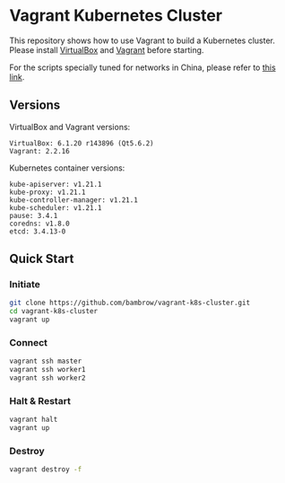 # Vagrant Kubernetes Cluster

This repository shows how to use Vagrant to build a Kubernetes cluster. Please install [VirtualBox](https://www.virtualbox.org/wiki/Downloads) and [Vagrant](https://www.vagrantup.com/docs/installation) before starting.

For the scripts specially tuned for networks in China, please refer to [this link](https://gitee.com/bambrow/vagrant-k8s-cluster-cn).

## Versions

VirtualBox and Vagrant versions:
```
VirtualBox: 6.1.20 r143896 (Qt5.6.2)
Vagrant: 2.2.16
```

Kubernetes container versions:
```
kube-apiserver: v1.21.1
kube-proxy: v1.21.1
kube-controller-manager: v1.21.1
kube-scheduler: v1.21.1
pause: 3.4.1
coredns: v1.8.0
etcd: 3.4.13-0  
```

## Quick Start

### Initiate
```bash
git clone https://github.com/bambrow/vagrant-k8s-cluster.git
cd vagrant-k8s-cluster
vagrant up
```

### Connect
```bash
vagrant ssh master
vagrant ssh worker1
vagrant ssh worker2
```

### Halt & Restart
```bash
vagrant halt
vagrant up
```

### Destroy
```bash
vagrant destroy -f
```
